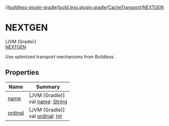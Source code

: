 //[buildless-plugin-gradle](../../../../index.md)/[build.less.plugin.gradle](../../index.md)/[CacheTransport](../index.md)/[NEXTGEN](index.md)

# NEXTGEN

[JVM (Gradle)]\
[NEXTGEN](index.md)

Use optimized transport mechanisms from Buildless.

## Properties

| Name | Summary |
|---|---|
| [name](index.md#-372974862%2FProperties%2F73423754) | [JVM (Gradle)]<br>val [name](index.md#-372974862%2FProperties%2F73423754): [String](https://kotlinlang.org/api/latest/jvm/stdlib/kotlin/-string/index.html) |
| [ordinal](index.md#-739389684%2FProperties%2F73423754) | [JVM (Gradle)]<br>val [ordinal](index.md#-739389684%2FProperties%2F73423754): [Int](https://kotlinlang.org/api/latest/jvm/stdlib/kotlin/-int/index.html) |
